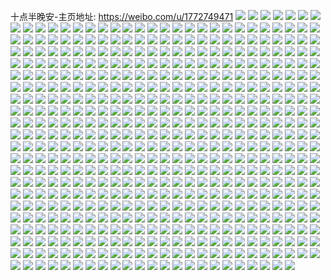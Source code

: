 十点半晚安-主页地址: https://weibo.com/u/1772749471 
![](https://wx4.sinaimg.cn/mw2000/69aa029fly1h9g1y6k5gwj21sc2dsx6p.jpg) 
![](https://wx4.sinaimg.cn/mw2000/69aa029fly1h9g1ygmjoqj21o01o0qv5.jpg) 
![](https://wx4.sinaimg.cn/mw2000/69aa029fly1h9g1y8lkf4j21o01o0x6p.jpg) 
![](https://wx4.sinaimg.cn/mw2000/69aa029fly1h9g1y81ks7j20sr0sr76q.jpg) 
![](https://wx4.sinaimg.cn/mw2000/69aa029fly1h9g1y98yibj21o01o0kjl.jpg) 
![](https://wx4.sinaimg.cn/mw2000/69aa029fly1h9g1yccj2dj211c33ye81.jpg) 
![](https://wx4.sinaimg.cn/mw2000/69aa029fly1h9g1y5t3csj212j37kb2a.jpg) 
![](https://wx4.sinaimg.cn/mw2000/69aa029fly1h9g1y7nvyvj21o01o01ky.jpg) 
![](https://wx4.sinaimg.cn/mw2000/69aa029fly1h9g1yd0wgpj211c33ykjl.jpg) 
![](https://wx4.sinaimg.cn/mw2000/69aa029fly1h9g1ybkjg7j21o01o0npd.jpg) 
![](https://wx4.sinaimg.cn/mw2000/69aa029fly1h9g1ya1o2rj21o01o01ky.jpg) 
![](https://wx4.sinaimg.cn/mw2000/69aa029fly1h9ajv9p6y0j20wi0wigw8.jpg) 
![](https://wx4.sinaimg.cn/mw2000/69aa029fly1h9ajobbmnlj21o01o0u0x.jpg) 
![](https://wx4.sinaimg.cn/mw2000/69aa029fly1h9ajn5u3hqj21o01o0hb3.jpg) 
![](https://wx4.sinaimg.cn/mw2000/69aa029fly1h9ajn745fej21o01o0wzt.jpg) 
![](https://wx4.sinaimg.cn/mw2000/69aa029fly1h9ajygu9dvj21o01o07wj.jpg) 
![](https://wx4.sinaimg.cn/mw2000/69aa029fly1h9ak0onnqej21o01o0u0z.jpg) 
![](https://wx4.sinaimg.cn/mw2000/69aa029fly1h9ajyr7td1j21o01o0x6q.jpg) 
![](https://wx4.sinaimg.cn/mw2000/69aa029fly1h8zrk1002rj22c0341u0y.jpg) 
![](https://wx4.sinaimg.cn/mw2000/69aa029fly1h8zrh9ri6yj212j37kx6p.jpg) 
![](https://wx4.sinaimg.cn/mw2000/69aa029fly1h8zrp4h6bvj20xc3p7kjl.jpg) 
![](https://wx4.sinaimg.cn/mw2000/69aa029fly1h8zs38knd8j22c03411kz.jpg) 
![](https://wx4.sinaimg.cn/mw2000/69aa029fly1h8zrjz3en0j22c0341qv6.jpg) 
![](https://wx4.sinaimg.cn/mw2000/69aa029fly1h8zs5ur14qj22c02c0e82.jpg) 
![](https://wx4.sinaimg.cn/mw2000/69aa029fly1h8zs8fw64sj22c0341u0y.jpg) 
![](https://wx4.sinaimg.cn/mw2000/69aa029fly1h8zrw7yo3bj20xc3p7u0x.jpg) 
![](https://wx4.sinaimg.cn/mw2000/69aa029fly1h8zs8dwim7j22c0341kjl.jpg) 
![](https://wx4.sinaimg.cn/mw2000/69aa029fly1h8zrti3w6jj22c03417wj.jpg) 
![](https://wx4.sinaimg.cn/mw2000/69aa029fly1h8zs1bn4wpj22c03414qr.jpg) 
![](https://wx4.sinaimg.cn/mw2000/69aa029fly1h8qs7ybrluj21mi2614qr.jpg) 
![](https://wx4.sinaimg.cn/mw2000/69aa029fly1h8qs891rq5j236c36cqva.jpg) 
![](https://wx4.sinaimg.cn/mw2000/69aa029fly1h8qs8gvm3pj22801o0qv7.jpg) 
![](https://wx4.sinaimg.cn/mw2000/69aa029fly1h8qs8k97evj236c36ckjp.jpg) 
![](https://wx4.sinaimg.cn/mw2000/69aa029fly1h8qs8o7xo8j22dr36cnph.jpg) 
![](https://wx4.sinaimg.cn/mw2000/69aa029fly1h8qt5tbm8wj236c36ce86.jpg) 
![](https://wx4.sinaimg.cn/mw2000/69aa029fly1h8qt5ldxn9j236c36cqva.jpg) 
![](https://wx4.sinaimg.cn/mw2000/69aa029fly1h8qt5my02wj21o01o0kjl.jpg) 
![](https://wx4.sinaimg.cn/mw2000/69aa029fly1h8qt5p45aqj21mt26f7wj.jpg) 
![](https://wx4.sinaimg.cn/mw2000/69aa029fly1h8jl98vj4fj22ao3g0u0z.jpg) 
![](https://wx4.sinaimg.cn/mw2000/69aa029fly1h8jl93hv3ej224836ce82.jpg) 
![](https://wx4.sinaimg.cn/mw2000/69aa029fly1h8jl966sy6j2291302e82.jpg) 
![](https://wx4.sinaimg.cn/mw2000/69aa029fly1h8jl9kh431j224836cnpe.jpg) 
![](https://wx4.sinaimg.cn/mw2000/69aa029fly1h8jl9fu11vj22dx36cu0z.jpg) 
![](https://wx4.sinaimg.cn/mw2000/69aa029fly1h8jl904vnxj224836ce82.jpg) 
![](https://wx4.sinaimg.cn/mw2000/69aa029fly1h8jl8tahj1j22c0341kjm.jpg) 
![](https://wx4.sinaimg.cn/mw2000/69aa029fly1h8jl8wwyngj224g36ckjm.jpg) 
![](https://wx4.sinaimg.cn/mw2000/69aa029fly1h8jl9blpeoj22ao3g0e83.jpg) 
![](https://wx4.sinaimg.cn/mw2000/69aa029fly1h83k7mqqxfj20u00u012t.jpg) 
![](https://wx4.sinaimg.cn/mw2000/69aa029fly1h83k7mz2v2j20u00u0dpl.jpg) 
![](https://wx4.sinaimg.cn/mw2000/69aa029fly1h83k7mjilsj20u00u0wp3.jpg) 
![](https://wx4.sinaimg.cn/mw2000/69aa029fly1h83k7n6ph0j20u00u0qbl.jpg) 
![](https://wx4.sinaimg.cn/mw2000/69aa029fly1h83k7ndj6nj20u00u0n5r.jpg) 
![](https://wx4.sinaimg.cn/mw2000/69aa029fly1h83k7nkjjnj20u00u0wnp.jpg) 
![](https://wx4.sinaimg.cn/mw2000/69aa029fly1h83k7nqvw1j20u00u0n7d.jpg) 
![](https://wx4.sinaimg.cn/mw2000/69aa029fly1h83k7o1570j20u00u0gvv.jpg) 
![](https://wx4.sinaimg.cn/mw2000/69aa029fly1h83k7oayc7j20u00u0gv1.jpg) 
![](https://wx4.sinaimg.cn/mw2000/69aa029fly1h81nh850hzj20u00vuju9.jpg) 
![](https://wx4.sinaimg.cn/mw2000/69aa029fly1h81nvcvbmij20u01syjzd.jpg) 
![](https://wx4.sinaimg.cn/mw2000/69aa029fly1h80x66fdzqj20u0100gpm.jpg) 
![](https://wx4.sinaimg.cn/mw2000/69aa029fly1h7vl9q7v20j20u03bwk98.jpg) 
![](https://wx4.sinaimg.cn/mw2000/69aa029fly1h7vlntpklvj20u00u0jxm.jpg) 
![](https://wx4.sinaimg.cn/mw2000/69aa029fly1h7vm3rort5j20u02rx4cv.jpg) 
![](https://wx4.sinaimg.cn/mw2000/69aa029fly1h7vm4bcx3vj20u014010x.jpg) 
![](https://wx4.sinaimg.cn/mw2000/69aa029fly1h7vm0m40mnj20u03bwh2u.jpg) 
![](https://wx4.sinaimg.cn/mw2000/69aa029fly1h7vledtq75j20u03bw4qp.jpg) 
![](https://wx4.sinaimg.cn/mw2000/69aa029fly1h7vm7ftqjcj20u0140tij.jpg) 
![](https://wx4.sinaimg.cn/mw2000/69aa029fly1h9anjxu4goj22dr36ce84.jpg) 
![](https://wx4.sinaimg.cn/mw2000/69aa029fly1h7e5unzmonj20u00u042o.jpg) 
![](https://wx4.sinaimg.cn/mw2000/69aa029fly1h7e5w4fxr2j20u00u0n3t.jpg) 
![](https://wx4.sinaimg.cn/mw2000/69aa029fly1h7e5w3yw6vj20u00u0wi1.jpg) 
![](https://wx4.sinaimg.cn/mw2000/69aa029fly1h7e5w35blzj20u02i0h6f.jpg) 
![](https://wx4.sinaimg.cn/mw2000/69aa029fly1h7e5w2fviaj20u00u0gs1.jpg) 
![](https://wx4.sinaimg.cn/mw2000/69aa029fly1h9anbbcs9cj21o028qu0y.jpg) 
![](https://wx4.sinaimg.cn/mw2000/69aa029fly1h6voxh9h6oj20u02i3ala.jpg) 
![](https://wx4.sinaimg.cn/mw2000/69aa029fly1h6voxgkmddj20u0140ws3.jpg) 
![](https://wx4.sinaimg.cn/mw2000/69aa029fly1h6vozymchzj20u0140107.jpg) 
![](https://wx4.sinaimg.cn/mw2000/69aa029fly1h6vozxsa74j20u0140tko.jpg) 
![](https://wx4.sinaimg.cn/mw2000/69aa029fly1h6vozwt60dj20u03bw1kx.jpg) 
![](https://wx4.sinaimg.cn/mw2000/69aa029fly1h6vp02c1s6j20u0320njj.jpg) 
![](https://wx4.sinaimg.cn/mw2000/69aa029fly1h6vp9ucbm9j20u03bwhdt.jpg) 
![](https://wx4.sinaimg.cn/mw2000/69aa029fly1h6vp03srmaj20u03c0wv8.jpg) 
![](https://wx4.sinaimg.cn/mw2000/69aa029fly1h6hh5aoodvj20m90cnaao.jpg) 
![](https://wx4.sinaimg.cn/mw2000/69aa029fly1h63vyrkz7aj20u00u0gop.jpg) 
![](https://wx4.sinaimg.cn/mw2000/69aa029fly1h63vzle4dbj20u0140whj.jpg) 
![](https://wx4.sinaimg.cn/mw2000/69aa029fly1h63vzl4ul2j20u00u0wjv.jpg) 
![](https://wx4.sinaimg.cn/mw2000/69aa029fly1h63vyrazg3j20u00u0jva.jpg) 
![](https://wx4.sinaimg.cn/mw2000/69aa029fly1h63vzjvlchj20u014041p.jpg) 
![](https://wx4.sinaimg.cn/mw2000/69aa029fly1h63vzkx5xfj20u0140wlb.jpg) 
![](https://wx4.sinaimg.cn/mw2000/69aa029fly1h63vyqzzmej20u02hxdn6.jpg) 
![](https://wx4.sinaimg.cn/mw2000/69aa029fly1h63vzznj6gj20u0140tc0.jpg) 
![](https://wx4.sinaimg.cn/mw2000/69aa029fly1h63vyqmm4yj20u00u045h.jpg) 
![](https://wx4.sinaimg.cn/mw2000/69aa029fly1h61rww5wa9j20u00u0jwi.jpg) 
![](https://wx4.sinaimg.cn/mw2000/69aa029fly1h61rwwhxbij20u00u0k0q.jpg) 
![](https://wx4.sinaimg.cn/mw2000/69aa029fly1h61rwyfddej21400u0n7o.jpg) 
![](https://wx4.sinaimg.cn/mw2000/69aa029fly1h61rwy4gtqj20u01407e1.jpg) 
![](https://wx4.sinaimg.cn/mw2000/69aa029fly1h61rwxhegmj21400u0k1w.jpg) 
![](https://wx4.sinaimg.cn/mw2000/69aa029fly1h61rwxuu6hj21400u0k1d.jpg) 
![](https://wx4.sinaimg.cn/mw2000/69aa029fly1h61rxw8i6jj20u02hxh6m.jpg) 
![](https://wx4.sinaimg.cn/mw2000/69aa029fly1h61rxwgmsnj20u00u0wm1.jpg) 
![](https://wx4.sinaimg.cn/mw2000/69aa029fly1h61rxwosznj20u013z0x1.jpg) 
![](https://wx4.sinaimg.cn/mw2000/69aa029fly1h5leyrm3n2j20u01407cb.jpg) 
![](https://wx4.sinaimg.cn/mw2000/69aa029fly1h5lewl7m51j20u014dgqq.jpg) 
![](https://wx4.sinaimg.cn/mw2000/69aa029fly1h5lewl0p3ij20u0146dkd.jpg) 
![](https://wx4.sinaimg.cn/mw2000/69aa029fly1h5lexobxtzj20u02hwk8e.jpg) 
![](https://wx4.sinaimg.cn/mw2000/69aa029fly1h5ley7uxlrj20u00u0q7o.jpg) 
![](https://wx4.sinaimg.cn/mw2000/69aa029fly1h5leyjv2hcj20u014hq9z.jpg) 
![](https://wx4.sinaimg.cn/mw2000/69aa029fly1h5lex5697vj20u0140dkj.jpg) 
![](https://wx4.sinaimg.cn/mw2000/69aa029fly1h5lewlre0aj20u03c61ex.jpg) 
![](https://wx4.sinaimg.cn/mw2000/69aa029fly1h4y15ydajoj20u00u0aen.jpg) 
![](https://wx4.sinaimg.cn/mw2000/69aa029fly1h4y15y37q1j20u00u0agr.jpg) 
![](https://wx4.sinaimg.cn/mw2000/69aa029fly1h4y163bnt2j20u00u0tf1.jpg) 
![](https://wx4.sinaimg.cn/mw2000/69aa029fly1h4y15ys457j20u00u0jz4.jpg) 
![](https://wx4.sinaimg.cn/mw2000/69aa029fly1h2fs94jd14j20u02i0x26.jpg) 
![](https://wx4.sinaimg.cn/mw2000/69aa029fly1h2g93bk286j20tt13545y.jpg) 
![](https://wx4.sinaimg.cn/mw2000/69aa029fly1h2g91um1u1j20u03pd1ib.jpg) 
![](https://wx4.sinaimg.cn/mw2000/69aa029fly1h2fse6g9fdj20u01hcwub.jpg) 
![](https://wx4.sinaimg.cn/mw2000/69aa029fly1h2g8w1k88uj21400u0qga.jpg) 
![](https://wx4.sinaimg.cn/mw2000/69aa029fly1h2g924zobvj20u00u0jyb.jpg) 
![](https://wx4.sinaimg.cn/mw2000/69aa029fly1h2g926iwe0j20u00u0474.jpg) 
![](https://wx4.sinaimg.cn/mw2000/69aa029fly1h2g923ffp4j20u00u0n23.jpg) 
![](https://wx4.sinaimg.cn/mw2000/69aa029fly1gz31igrturj21400u0grq.jpg) 
![](https://wx4.sinaimg.cn/mw2000/69aa029fly1gz31hy5fk1j20u0140dop.jpg) 
![](https://wx4.sinaimg.cn/mw2000/69aa029fly1gz31hyozivj20u02hzdwz.jpg) 
![](https://wx4.sinaimg.cn/mw2000/69aa029fly1gz31i1eis6j20u02hz177.jpg) 
![](https://wx4.sinaimg.cn/mw2000/69aa029fly1gz31i210adj20u02hzasx.jpg) 
![](https://wx4.sinaimg.cn/mw2000/69aa029fly1gz31i2tl6aj20u02hzqph.jpg) 
![](https://wx4.sinaimg.cn/mw2000/69aa029fly1gz31hzcymij20u10u0dmo.jpg) 
![](https://wx4.sinaimg.cn/mw2000/69aa029fly1gz31iuvwaaj20u02hz7qa.jpg) 
![](https://wx4.sinaimg.cn/mw2000/69aa029fly1gyxc05gf76j20u0140aes.jpg) 
![](https://wx4.sinaimg.cn/mw2000/69aa029fly1gyxc05oa6wj20u013z42g.jpg) 
![](https://wx4.sinaimg.cn/mw2000/69aa029fly1gyxc6i1pgmj20u02hzgvi.jpg) 
![](https://wx4.sinaimg.cn/mw2000/69aa029fly1gyxc5zp7hnj20u00u0gt6.jpg) 
![](https://wx4.sinaimg.cn/mw2000/69aa029fly1gyxc0qs1vqj20xh0u07cy.jpg) 
![](https://wx4.sinaimg.cn/mw2000/69aa029fly1gyxc5nl0nzj20u00u010q.jpg) 
![](https://wx4.sinaimg.cn/mw2000/69aa029fly1gyxc4qzbdfj21400u0tpj.jpg) 
![](https://wx4.sinaimg.cn/mw2000/69aa029fly1gyxc223d3ij20u0140775.jpg) 
![](https://wx4.sinaimg.cn/mw2000/69aa029fly1gyxc5ey0adj20u02hz1f2.jpg) 
![](https://wx4.sinaimg.cn/mw2000/69aa029fly1gyxc5nf146j20u00u0th3.jpg) 
![](https://wx4.sinaimg.cn/mw2000/69aa029fly1gyxc6xgqomj20u00u07ca.jpg) 
![](https://wx4.sinaimg.cn/mw2000/69aa029fly1gyxc9mw5doj21400u0dtw.jpg) 
![](https://wx4.sinaimg.cn/mw2000/69aa029fly1gyup53pjgej20u0140k03.jpg) 
![](https://wx4.sinaimg.cn/mw2000/69aa029fly1gyup5528odj20u0140wmr.jpg) 
![](https://wx4.sinaimg.cn/mw2000/69aa029fly1gyupb0qz8fj20u0140qae.jpg) 
![](https://wx4.sinaimg.cn/mw2000/69aa029fly1gyupb15fbij20u0280dwt.jpg) 
![](https://wx4.sinaimg.cn/mw2000/69aa029fly1gyup54lsz0j20u0140tgu.jpg) 
![](https://wx4.sinaimg.cn/mw2000/69aa029fly1gyup54unhej20u0140wmz.jpg) 
![](https://wx4.sinaimg.cn/mw2000/69aa029fly1gy7hi3eogtj20u00u0thy.jpg) 
![](https://wx4.sinaimg.cn/mw2000/69aa029fly1gy7hi23fytj20u00u0k13.jpg) 
![](https://wx4.sinaimg.cn/mw2000/69aa029fly1gy7hi3ngpjj20u00u0qb3.jpg) 
![](https://wx4.sinaimg.cn/mw2000/69aa029fly1gy7hi2dsq1j20u014e0zt.jpg) 
![](https://wx4.sinaimg.cn/mw2000/69aa029fly1gy7hi32bpdj20u01407bv.jpg) 
![](https://wx4.sinaimg.cn/mw2000/69aa029fly1gy7hi2t0hrj20u0140tfm.jpg) 
![](https://wx4.sinaimg.cn/mw2000/69aa029fly1gy7hi38smnj20u0140ahq.jpg) 
![](https://wx4.sinaimg.cn/mw2000/69aa029fly1gy0pdt26zij20vc0vcwo6.jpg) 
![](https://wx4.sinaimg.cn/mw2000/69aa029fly1gy0pduem07j22801o0b2b.jpg) 
![](https://wx4.sinaimg.cn/mw2000/69aa029fly1gy0pdwnjhuj20xc2s0x6p.jpg) 
![](https://wx4.sinaimg.cn/mw2000/69aa029fly1gy0pdv5vldj21o01o0hdu.jpg) 
![](https://wx4.sinaimg.cn/mw2000/69aa029fly1gy0pdspc54j21o01o07wi.jpg) 
![](https://wx4.sinaimg.cn/mw2000/69aa029fly1gy0pdvq4n0j21o01o01ky.jpg) 
![](https://wx4.sinaimg.cn/mw2000/69aa029fly1gy0pkq9ahbj20vc0vcdq2.jpg) 
![](https://wx4.sinaimg.cn/mw2000/69aa029fly1gy0pdxaokaj211c33yhdt.jpg) 
![](https://wx4.sinaimg.cn/mw2000/69aa029fly1gy0pe6sw7kj20ku0kuq4c.jpg) 
![](https://wx4.sinaimg.cn/mw2000/69aa029fly1gxuowtb3qaj20tc16owkd.jpg) 
![](https://wx4.sinaimg.cn/mw2000/69aa029fly1gxuowupa22j20wi1yckjl.jpg) 
![](https://wx4.sinaimg.cn/mw2000/69aa029fly1gxqbf1gur8j22c02c17wj.jpg) 
![](https://wx4.sinaimg.cn/mw2000/69aa029fly1gxqbf6uucej22c02c0hdt.jpg) 
![](https://wx4.sinaimg.cn/mw2000/69aa029fly1gxqbf3hnl8j22c02c0u0x.jpg) 
![](https://wx4.sinaimg.cn/mw2000/69aa029fly1gxqbezv1xvj22c02c0qv6.jpg) 
![](https://wx4.sinaimg.cn/mw2000/69aa029fly1gxqbf0ov68j22c02c04qq.jpg) 
![](https://wx4.sinaimg.cn/mw2000/69aa029fly1gxqbf4z9arj22c02c04qr.jpg) 
![](https://wx4.sinaimg.cn/mw2000/69aa029fly1gxqbexsxf6j211c33ykjl.jpg) 
![](https://wx4.sinaimg.cn/mw2000/69aa029fly1gxqbf7d47qj211c33ynpd.jpg) 
![](https://wx4.sinaimg.cn/mw2000/69aa029fly1gxqbf8w5p7j211c33ynpd.jpg) 
![](https://wx4.sinaimg.cn/mw2000/69aa029fly1gxknvuproaj20vc15snca.jpg) 
![](https://wx4.sinaimg.cn/mw2000/69aa029fly1gxknvuaudyj20wi1lsk6n.jpg) 
![](https://wx4.sinaimg.cn/mw2000/69aa029fly1gxknvv2k02j20vc15sduh.jpg) 
![](https://wx4.sinaimg.cn/mw2000/69aa029fly1gxknvstnb0j22c02c0e83.jpg) 
![](https://wx4.sinaimg.cn/mw2000/69aa029fly1gxknvpp0ftj21o01o0npe.jpg) 
![](https://wx4.sinaimg.cn/mw2000/69aa029fly1gxknvqhgktj21o01o0u0y.jpg) 
![](https://wx4.sinaimg.cn/mw2000/69aa029fly1gxknvx3qwwj21o01o07wi.jpg) 
![](https://wx4.sinaimg.cn/mw2000/69aa029fly1gxknvoy9xlj21o01o0u0x.jpg) 
![](https://wx4.sinaimg.cn/mw2000/69aa029fly1gxa433xq8fj20u00u0tfx.jpg) 
![](https://wx4.sinaimg.cn/mw2000/69aa029fly1gxa49dq5eqj20u0140k05.jpg) 
![](https://wx4.sinaimg.cn/mw2000/69aa029fly1gxa433iwa6j20u00u07cz.jpg) 
![](https://wx4.sinaimg.cn/mw2000/69aa029fly1gxa4327rimj20u0147jzz.jpg) 
![](https://wx4.sinaimg.cn/mw2000/69aa029fly1gxa4335oktj20u0142dk4.jpg) 
![](https://wx4.sinaimg.cn/mw2000/69aa029fly1gxa432xp5qj20u014etgt.jpg) 
![](https://wx4.sinaimg.cn/mw2000/69aa029fly1gxa43l09o3j20u02hztjv.jpg) 
![](https://wx4.sinaimg.cn/mw2000/69aa029fly1gxa43a6azmj20u0142k19.jpg) 
![](https://wx4.sinaimg.cn/mw2000/69aa029fly1gxa43k3b4xj20u02hztpe.jpg) 
![](https://wx4.sinaimg.cn/mw2000/69aa029fly1gx36jirym5j20u0140n5g.jpg) 
![](https://wx4.sinaimg.cn/mw2000/69aa029fly1gx36jfq0loj20u00u0139.jpg) 
![](https://wx4.sinaimg.cn/mw2000/69aa029fly1gx36jhzko8j20u00u0k59.jpg) 
![](https://wx4.sinaimg.cn/mw2000/69aa029fly1gx36jepr3sj20u0140dog.jpg) 
![](https://wx4.sinaimg.cn/mw2000/69aa029fly1gx36jg3mjoj20u00u07jb.jpg) 
![](https://wx4.sinaimg.cn/mw2000/69aa029fly1gx36jj3t90j20u02hzaos.jpg) 
![](https://wx4.sinaimg.cn/mw2000/69aa029fly1gx36jjnj4ij20rs2bc7wh.jpg) 
![](https://wx4.sinaimg.cn/mw2000/69aa029fly1gx36jie8bvj20u00u0k3r.jpg) 
![](https://wx4.sinaimg.cn/mw2000/69aa029fly1gx36jgihtbj20u00u042a.jpg) 
![](https://wx4.sinaimg.cn/mw2000/69aa029fly1gwmq478c92j20u02hz15x.jpg) 
![](https://wx4.sinaimg.cn/mw2000/69aa029fly1gwmq4s6uhkj20u014011v.jpg) 
![](https://wx4.sinaimg.cn/mw2000/69aa029fly1gwmq4y4h03j20u02hzqk9.jpg) 
![](https://wx4.sinaimg.cn/mw2000/69aa029fly1gwmqelubfdj20u02hzdye.jpg) 
![](https://wx4.sinaimg.cn/mw2000/69aa029fly1gwmq5knsqgj20u0140gsg.jpg) 
![](https://wx4.sinaimg.cn/mw2000/69aa029fly1gwmq5tma3ej20u02hz7nt.jpg) 
![](https://wx4.sinaimg.cn/mw2000/69aa029fly1gwmq961le8j20u02hztp5.jpg) 
![](https://wx4.sinaimg.cn/mw2000/69aa029fly1gwmq68iqqvj20u02hztn2.jpg) 
![](https://wx4.sinaimg.cn/mw2000/69aa029fly1gwmq68ww6qj20u02hzgzl.jpg) 
![](https://wx4.sinaimg.cn/mw2000/69aa029fly1gwbnuxly24j20k20h50td.jpg) 
![](https://wx4.sinaimg.cn/mw2000/69aa029fly1gw6q04v10mj20u00u018u.jpg) 
![](https://wx4.sinaimg.cn/mw2000/69aa029fly1gw6q059w6vj20u0140gte.jpg) 
![](https://wx4.sinaimg.cn/mw2000/69aa029fly1gw6q05vgmcj20u0140tne.jpg) 
![](https://wx4.sinaimg.cn/mw2000/69aa029fly1gw5wbep6w4j20u0140483.jpg) 
![](https://wx4.sinaimg.cn/mw2000/69aa029fly1gw6pzlxytdj20u0140th6.jpg) 
![](https://wx4.sinaimg.cn/mw2000/69aa029fly1gw5wbefchfj20u01404as.jpg) 
![](https://wx4.sinaimg.cn/mw2000/69aa029fly1gvzja2bu2hj21mu26whdu.jpg) 
![](https://wx4.sinaimg.cn/mw2000/69aa029fly1gvzja3jtfej20vc0vc161.jpg) 
![](https://wx4.sinaimg.cn/mw2000/69aa029fly1gvzjaioi54j21o0280qv5.jpg) 
![](https://wx4.sinaimg.cn/mw2000/69aa029fly1gvzjapdw3cj211c33yb29.jpg) 
![](https://wx4.sinaimg.cn/mw2000/69aa029fly1gvzjayavi2j20vc0vctli.jpg) 
![](https://wx4.sinaimg.cn/mw2000/69aa029fly1gvzjbgh24yj211c33ye81.jpg) 
![](https://wx4.sinaimg.cn/mw2000/69aa029fly1gvzjbygxdij21o02801ky.jpg) 
![](https://wx4.sinaimg.cn/mw2000/69aa029fly1gvzjc8wfutj22c033ynpg.jpg) 
![](https://wx4.sinaimg.cn/mw2000/69aa029fly1gvzjcb3mhqj211c33ye81.jpg) 
![](https://wx4.sinaimg.cn/mw2000/69aa029fly1gvyxx76k5rj20wi0mugp6.jpg) 
![](https://wx4.sinaimg.cn/mw2000/001VYh7ply1gv5zxojrx2j62c0340npe02.jpg) 
![](https://wx4.sinaimg.cn/mw2000/001VYh7ply1gv5zxsvmuhj63402c0x6q02.jpg) 
![](https://wx4.sinaimg.cn/mw2000/001VYh7ply1gv5zxjujbyj62c0340b2902.jpg) 
![](https://wx4.sinaimg.cn/mw2000/001VYh7ply1gv5zxxqjgzj63402c0x6p02.jpg) 
![](https://wx4.sinaimg.cn/mw2000/001VYh7ply1gv5zxll4wdj63402c0hdu02.jpg) 
![](https://wx4.sinaimg.cn/mw2000/001VYh7ply1gv5zxw793ij63402c01kz02.jpg) 
![](https://wx4.sinaimg.cn/mw2000/001VYh7ply1gv5zxqoo3rj63402c01kz02.jpg) 
![](https://wx4.sinaimg.cn/mw2000/001VYh7ply1gv5zxuni7oj63402c07wj02.jpg) 
![](https://wx4.sinaimg.cn/mw2000/001VYh7ply1gv5zxn9imej61o01o0u0x02.jpg) 
![](https://wx4.sinaimg.cn/mw2000/69aa029fly1gv5zxyzbphj22c0340e83.jpg) 
![](https://wx4.sinaimg.cn/mw2000/001VYh7ply1gv5zy0zqebj62c0340kjl02.jpg) 
![](https://wx4.sinaimg.cn/mw2000/001VYh7ply1gv5zy2j2f6j62c0340u0z02.jpg) 
![](https://wx4.sinaimg.cn/mw2000/001VYh7ply1guojedn93tj61dc4404qq02.jpg) 
![](https://wx4.sinaimg.cn/mw2000/001VYh7ply1guojeec8crj611c33yhdt02.jpg) 
![](https://wx4.sinaimg.cn/mw2000/001VYh7ply1guojeft8h5j611c33yu0x02.jpg) 
![](https://wx4.sinaimg.cn/mw2000/001VYh7ply1guojeha5vjj611c33yu0x02.jpg) 
![](https://wx4.sinaimg.cn/mw2000/001VYh7ply1guojehy7b7j611c33ye8102.jpg) 
![](https://wx4.sinaimg.cn/mw2000/001VYh7ply1guojeknuwbj60wi1lsdsh02.jpg) 
![](https://wx4.sinaimg.cn/mw2000/001VYh7ply1guojeik53yj60wi1ya7wh02.jpg) 
![](https://wx4.sinaimg.cn/mw2000/001VYh7ply1guojekf3sgj611c33ynpd02.jpg) 
![](https://wx4.sinaimg.cn/mw2000/001VYh7ply1guojebxum6j60rs1qi4qp02.jpg) 
![](https://wx4.sinaimg.cn/mw2000/69aa029fly1gund5ituk3j20u010947f.jpg) 
![](https://wx4.sinaimg.cn/mw2000/69aa029fly1gund5jbz3sj21400u0128.jpg) 
![](https://wx4.sinaimg.cn/mw2000/001VYh7ply1gund5kpfp6j60u0140tkn02.jpg) 
![](https://wx4.sinaimg.cn/mw2000/001VYh7ply1gund5jn0voj60u01407bk02.jpg) 
![](https://wx4.sinaimg.cn/mw2000/69aa029fly1gund5j2my6j21400u0wpu.jpg) 
![](https://wx4.sinaimg.cn/mw2000/001VYh7ply1gund5kgf1qj60u0140tjb02.jpg) 
![](https://wx4.sinaimg.cn/mw2000/69aa029fly1gund5vdhd1j20rs1qidym.jpg) 
![](https://wx4.sinaimg.cn/mw2000/69aa029fly1gund5vrzuaj20rs1se19w.jpg) 
![](https://wx4.sinaimg.cn/mw2000/69aa029fly1gund5w31cvj20rs1s0197.jpg) 
![](https://wx4.sinaimg.cn/mw2000/001VYh7ply1gujzfph70fj60u0140wmu02.jpg) 
![](https://wx4.sinaimg.cn/mw2000/69aa029fly1gu5qo2k3ttj20u02uiwxs.jpg) 
![](https://wx4.sinaimg.cn/mw2000/69aa029fly1gu5qon6ju3j20u0140478.jpg) 
![](https://wx4.sinaimg.cn/mw2000/69aa029fly1gu5qox8zqmj20u02d07os.jpg) 
![](https://wx4.sinaimg.cn/mw2000/69aa029fly1gu5qpdzrowj20u01400zq.jpg) 
![](https://wx4.sinaimg.cn/mw2000/69aa029fly1gu5qqk03jij21400u0wmp.jpg) 
![](https://wx4.sinaimg.cn/mw2000/69aa029fly1gu5qpe90frj20u0140n3t.jpg) 
![](https://wx4.sinaimg.cn/mw2000/69aa029fly1gu5qr5jc3dj20u02d0qq6.jpg) 
![](https://wx4.sinaimg.cn/mw2000/69aa029fly1gu5qr5zhulj20u03c0x2z.jpg) 
![](https://wx4.sinaimg.cn/mw2000/69aa029fly1gu5qripjhqj20u01xz17v.jpg) 
![](https://wx4.sinaimg.cn/mw2000/69aa029fly1gu5qtodymvj20u0140tgn.jpg) 
![](https://wx4.sinaimg.cn/mw2000/69aa029fly1gtz4nbqnmdj20u00u00x4.jpg) 
![](https://wx4.sinaimg.cn/mw2000/69aa029fly1gtz4nchljdj20u0140ajk.jpg) 
![](https://wx4.sinaimg.cn/mw2000/69aa029fly1gtz4ng3q4fj20u0140tgx.jpg) 
![](https://wx4.sinaimg.cn/mw2000/69aa029fly1gtz4nmmextj20u02ui4qp.jpg) 
![](https://wx4.sinaimg.cn/mw2000/69aa029fly1gtz4nr34m8j20u02aih2g.jpg) 
![](https://wx4.sinaimg.cn/mw2000/69aa029fly1gtz4nn0knyj20u02kikgx.jpg) 
![](https://wx4.sinaimg.cn/mw2000/69aa029fly1gtz4qfuky5j20iv0v2jv8.jpg) 
![](https://wx4.sinaimg.cn/mw2000/69aa029fly1gtz4pga7ihj20u00u0dlv.jpg) 
![](https://wx4.sinaimg.cn/mw2000/69aa029fly1gtz4o45savj21400u049s.jpg) 
![](https://wx4.sinaimg.cn/mw2000/69aa029fly1gtgp82e6ifj20u03c04qp.jpg) 
![](https://wx4.sinaimg.cn/mw2000/69aa029fly1gtgp83mn5lj20u03c0npd.jpg) 
![](https://wx4.sinaimg.cn/mw2000/69aa029fly1gtgp80vsipj20u03c0b29.jpg) 
![](https://wx4.sinaimg.cn/mw2000/69aa029fly1gtgp91mdatj21400u0gwy.jpg) 
![](https://wx4.sinaimg.cn/mw2000/69aa029fly1gtgp920vhgj20u00u043p.jpg) 
![](https://wx4.sinaimg.cn/mw2000/69aa029fly1gtgp93ldzgj20u01hch46.jpg) 
![](https://wx4.sinaimg.cn/mw2000/69aa029fly1gtgp956i5xj20u01syth8.jpg) 
![](https://wx4.sinaimg.cn/mw2000/69aa029fly1gtgp95mebdj21400u0qdr.jpg) 
![](https://wx4.sinaimg.cn/mw2000/69aa029fly1gtgp9851yvj20u01sy7c2.jpg) 
![](https://wx4.sinaimg.cn/mw2000/69aa029fly1gtgp914vsyj20u01hcwqn.jpg) 
![](https://wx4.sinaimg.cn/mw2000/69aa029fly1gt01pwz5n5j20u0140tf8.jpg) 
![](https://wx4.sinaimg.cn/mw2000/69aa029fly1gt01mt54w9j20u0140n2l.jpg) 
![](https://wx4.sinaimg.cn/mw2000/69aa029fly1gt01mligv2j20u011y43b.jpg) 
![](https://wx4.sinaimg.cn/mw2000/69aa029fly1gt01mls5xvj21400u079u.jpg) 
![](https://wx4.sinaimg.cn/mw2000/69aa029fly1gt01ml7zcmj20u0140wmm.jpg) 
![](https://wx4.sinaimg.cn/mw2000/69aa029fly1gt01pvoof1j21400u0afy.jpg) 
![](https://wx4.sinaimg.cn/mw2000/69aa029fly1gt01nwd8jcj20u0140afv.jpg) 
![](https://wx4.sinaimg.cn/mw2000/69aa029fly1gt01pwnk2ij21400u0104.jpg) 
![](https://wx4.sinaimg.cn/mw2000/69aa029fly1gt01n0eiwnj20u00u0wj2.jpg) 
![](https://wx4.sinaimg.cn/mw2000/69aa029fly1gt01vyb974j21400u0n23.jpg) 
![](https://wx4.sinaimg.cn/mw2000/69aa029fly1gt01vyin39j21400u0gro.jpg) 
![](https://wx4.sinaimg.cn/mw2000/69aa029fly1gt01suide3j21400u07cg.jpg) 
![](https://wx4.sinaimg.cn/mw2000/69aa029fly1gsworxi4d4j20yy0u07ae.jpg) 
![](https://wx4.sinaimg.cn/mw2000/69aa029fly1gsworwn8qyj20k00zk0wx.jpg) 
![](https://wx4.sinaimg.cn/mw2000/69aa029fly1gsworxwi9nj20u01hc16m.jpg) 
![](https://wx4.sinaimg.cn/mw2000/69aa029fly1gswory88gpj20u01hcqau.jpg) 
![](https://wx4.sinaimg.cn/mw2000/69aa029fly1gsworwwrodj20k00zkgri.jpg) 
![](https://wx4.sinaimg.cn/mw2000/69aa029fly1gsworyioixj20u01hcahz.jpg) 
![](https://wx4.sinaimg.cn/mw2000/69aa029fly1gsworyx02dj20u01407e0.jpg) 
![](https://wx4.sinaimg.cn/mw2000/69aa029fly1gswo6iefefj22c02c0b29.jpg) 
![](https://wx4.sinaimg.cn/mw2000/69aa029fly1gsgu1w6jtpj23402c0npd.jpg) 
![](https://wx4.sinaimg.cn/mw2000/69aa029fly1gsgu1yikgrj22c033tu0z.jpg) 
![](https://wx4.sinaimg.cn/mw2000/69aa029fly1gsgu1zetzcj22c0340npf.jpg) 
![](https://wx4.sinaimg.cn/mw2000/69aa029fly1gsgu20lir4j22c03407wi.jpg) 
![](https://wx4.sinaimg.cn/mw2000/69aa029fly1gsgu1vfoxhj22c033p4qr.jpg) 
![](https://wx4.sinaimg.cn/mw2000/69aa029fly1gsgu21ya7ej23402c0qv5.jpg) 
![](https://wx4.sinaimg.cn/mw2000/69aa029fly1gr35s58pk0j216r1l1h29.jpg) 
![](https://wx4.sinaimg.cn/mw2000/69aa029fly1gr35s5wud9j20rs111h7q.jpg) 
![](https://wx4.sinaimg.cn/mw2000/69aa029fly1gr35s7brl3j21oh2ipx6q.jpg) 
![](https://wx4.sinaimg.cn/mw2000/69aa029fly1gr35s7mqjej20u00fxq5d.jpg) 
![](https://wx4.sinaimg.cn/mw2000/69aa029fly1gr35s8nswyj21yf1z4e82.jpg) 
![](https://wx4.sinaimg.cn/mw2000/69aa029fly1gr35s943rzj20v7196qpy.jpg) 
![](https://wx4.sinaimg.cn/mw2000/69aa029fly1gqkj6o04zkj20xc18gkgt.jpg) 
![](https://wx4.sinaimg.cn/mw2000/69aa029fly1gqkj6p9bxnj20xc18gha1.jpg) 
![](https://wx4.sinaimg.cn/mw2000/69aa029fly1gqkj6psphbj20xc18gx3y.jpg) 
![](https://wx4.sinaimg.cn/mw2000/69aa029fly1gqkj9r40ufj21601k0kjl.jpg) 
![](https://wx4.sinaimg.cn/mw2000/69aa029fly1gqkj7lferhj218g0xchdt.jpg) 
![](https://wx4.sinaimg.cn/mw2000/69aa029fly1gqkj7mpnzmj21601k0kjl.jpg) 
![](https://wx4.sinaimg.cn/mw2000/69aa029fly1gqkj6by29sj215z340e83.jpg) 
![](https://wx4.sinaimg.cn/mw2000/69aa029fly1gqkj7oh02hj22bc334u0x.jpg) 
![](https://wx4.sinaimg.cn/mw2000/69aa029fly1gqkj7qxoxij21c0340kjn.jpg) 
![](https://wx4.sinaimg.cn/mw2000/69aa029fly1gqkj7pcgwgj218g0xce81.jpg) 
![](https://wx4.sinaimg.cn/mw2000/69aa029fly1gqkj7nbgruj20xc18gb29.jpg) 
![](https://wx4.sinaimg.cn/mw2000/69aa029fly1gqkjblf2zjj218g0xckjl.jpg) 
![](https://wx4.sinaimg.cn/mw2000/69aa029fly1gqkijrdn2mj20xc18gb29.jpg) 
![](https://wx4.sinaimg.cn/mw2000/69aa029fly1gq6pbdff5yj216o16n4iv.jpg) 
![](https://wx4.sinaimg.cn/mw2000/69aa029fly1gq6pb3wlp8j216o1kwnpd.jpg) 
![](https://wx4.sinaimg.cn/mw2000/69aa029fly1gq6pb5mrxfj216o1kwnpd.jpg) 
![](https://wx4.sinaimg.cn/mw2000/69aa029fly1gq6pb4o2wsj21ek16g1kx.jpg) 
![](https://wx4.sinaimg.cn/mw2000/69aa029fly1gpdjk9swluj20n40fjta8.jpg) 
![](https://wx4.sinaimg.cn/mw2000/69aa029fly1go8xy21nuvj21400u0diz.jpg) 
![](https://wx4.sinaimg.cn/mw2000/69aa029fly1gnh531zk7bj20u0140x17.jpg) 
![](https://wx4.sinaimg.cn/mw2000/69aa029fly1gnh5atp5yqj20u01407ng.jpg) 
![](https://wx4.sinaimg.cn/mw2000/69aa029fly1gndw3mehdej20u013z4d0.jpg) 
![](https://wx4.sinaimg.cn/mw2000/69aa029fly1gndw3mmtq5j20u013z4gn.jpg) 
![](https://wx4.sinaimg.cn/mw2000/69aa029fly1gndw3m5jjjj20u013z48z.jpg) 
![](https://wx4.sinaimg.cn/mw2000/69aa029fly1gn651faed3j20u01qgakq.jpg) 
![](https://wx4.sinaimg.cn/mw2000/69aa029fly1gmsbbruhq6j20qc177tvs.jpg) 
![](https://wx4.sinaimg.cn/mw2000/69aa029fly1glulherr14j20rs3367wi.jpg) 
![](https://wx4.sinaimg.cn/mw2000/69aa029fly1glulhgl1pej20xz2io1ky.jpg) 
![](https://wx4.sinaimg.cn/mw2000/69aa029fly1glulhfkb7gj20rs336b2a.jpg) 
![](https://wx4.sinaimg.cn/mw2000/69aa029fly1glulhi7v7tj20xz2ionpe.jpg) 
![](https://wx4.sinaimg.cn/mw2000/69aa029fly1glulhk08adj21f91yox6p.jpg) 
![](https://wx4.sinaimg.cn/mw2000/69aa029fly1glulhhcoi0j21dh2iou0y.jpg) 
![](https://wx4.sinaimg.cn/mw2000/69aa029fly1glulhir3e0j21tq1tqqv5.jpg) 
![](https://wx4.sinaimg.cn/mw2000/69aa029fly1glulhj8acuj21jk2bckjl.jpg) 
![](https://wx4.sinaimg.cn/mw2000/69aa029fly1glulhkjb16j21hc1z4npd.jpg) 
![](https://wx4.sinaimg.cn/mw2000/69aa029fly1glt1qmhruhj20k00m4jsp.jpg) 
![](https://wx4.sinaimg.cn/mw2000/69aa029fly1gl72oztb74j215o336hdv.jpg) 
![](https://wx4.sinaimg.cn/mw2000/69aa029fly1gl72oxd02kj215o3yfe84.jpg) 
![](https://wx4.sinaimg.cn/mw2000/69aa029fly1gl72oyqq45j215o3367wj.jpg) 
![](https://wx4.sinaimg.cn/mw2000/69aa029fly1gl72ou32a5j20wo183nh0.jpg) 
![](https://wx4.sinaimg.cn/mw2000/69aa029fly1gl72ovda90j215o3yfnpf.jpg) 
![](https://wx4.sinaimg.cn/mw2000/69aa029fly1gl72ots9mij20xc18g4qp.jpg) 
![](https://wx4.sinaimg.cn/mw2000/69aa029fly1gl0krf16dgj20xc18wb29.jpg) 
![](https://wx4.sinaimg.cn/mw2000/69aa029fly1gkx6acr6y7j218g0xcaz8.jpg) 
![](https://wx4.sinaimg.cn/mw2000/69aa029fly1gkx6aazukoj20xc18gkjl.jpg) 
![](https://wx4.sinaimg.cn/mw2000/69aa029fly1gkx6adambqj218g0xce5e.jpg) 
![](https://wx4.sinaimg.cn/mw2000/69aa029fly1gkx6abphgnj20xc18ghca.jpg) 
![](https://wx4.sinaimg.cn/mw2000/69aa029fly1gkx6aab7o8j20xc18ghdt.jpg) 
![](https://wx4.sinaimg.cn/mw2000/69aa029fly1gkx6acawj9j20xc18gqs4.jpg) 
![](https://wx4.sinaimg.cn/mw2000/69aa029fly1gkrdu7m0wuj21z41hc1ky.jpg) 
![](https://wx4.sinaimg.cn/mw2000/69aa029fly1gkrdu9mf91j20u00r3jzt.jpg) 
![](https://wx4.sinaimg.cn/mw2000/69aa029fly1gkrdu6ay1rj21z41hc1ky.jpg) 
![](https://wx4.sinaimg.cn/mw2000/69aa029fly1gkrdu990b6j21kw16onpd.jpg) 
![](https://wx4.sinaimg.cn/mw2000/69aa029fly1gkrdu0ifbzj20u00pk119.jpg) 
![](https://wx4.sinaimg.cn/mw2000/69aa029fly1gkrdu8hycoj21kw16oqv5.jpg) 
![](https://wx4.sinaimg.cn/mw2000/69aa029fly1gkrdu5767oj21z41hc1ky.jpg) 
![](https://wx4.sinaimg.cn/mw2000/69aa029fly1gkrdu0u8joj20u00ovgua.jpg) 
![](https://wx4.sinaimg.cn/mw2000/69aa029fly1gkrdu1qmypj21z21hcqv5.jpg) 
![](https://wx4.sinaimg.cn/mw2000/69aa029fly1gkr1cmspjnj21ce1gp4qq.jpg) 
![](https://wx4.sinaimg.cn/mw2000/69aa029fly1gkr1cr7nz9j20pn1hce81.jpg) 
![](https://wx4.sinaimg.cn/mw2000/69aa029fly1gkr1f1ettzj213u19akjl.jpg) 
![](https://wx4.sinaimg.cn/mw2000/69aa029fly1gkr1clz8mfj21hc1z4qv6.jpg) 
![](https://wx4.sinaimg.cn/mw2000/69aa029fly1gkr1csd55gj21hc1z47wj.jpg) 
![](https://wx4.sinaimg.cn/mw2000/69aa029fly1gkr1cku75jj20xc18gb29.jpg) 
![](https://wx4.sinaimg.cn/mw2000/69aa029fly1gkr1co0mg5j21hc1z41kz.jpg) 
![](https://wx4.sinaimg.cn/mw2000/69aa029fly1gkr1ckayqlj21d31hcb2a.jpg) 
![](https://wx4.sinaimg.cn/mw2000/69aa029fly1gkr1cp2o8ij21hc1zux6q.jpg) 
![](https://wx4.sinaimg.cn/mw2000/69aa029fly1gkq1m91exdj20xc18g4qp.jpg) 
![](https://wx4.sinaimg.cn/mw2000/69aa029fly1gkanvhjl70j21400u0jz6.jpg) 
![](https://wx4.sinaimg.cn/mw2000/69aa029fly1gkanuy2e4vj20xc18gb29.jpg) 
![](https://wx4.sinaimg.cn/mw2000/69aa029fly1gkanuxjmulj218g0xckjl.jpg) 
![](https://wx4.sinaimg.cn/mw2000/69aa029fly1gkanuyj206j20xc18gtz6.jpg) 
![](https://wx4.sinaimg.cn/mw2000/69aa029fly1gkanvh4tvtj20xc18gb29.jpg) 
![](https://wx4.sinaimg.cn/mw2000/69aa029fly1gkanuyud62j20xc18gu03.jpg) 
![](https://wx4.sinaimg.cn/mw2000/69aa029fly1gkanux3u4rj20xc18ghdt.jpg) 
![](https://wx4.sinaimg.cn/mw2000/69aa029fly1gkanvgojjqj20xc18gkhm.jpg) 
![](https://wx4.sinaimg.cn/mw2000/69aa029fly1gkanuzrmezj23332bcx6q.jpg) 
![](https://wx4.sinaimg.cn/mw2000/69aa029fly1gjtvwg075bj215o7xu7wm.jpg) 
![](https://wx4.sinaimg.cn/mw2000/69aa029fly1gjtvwkgykej215o8l61l2.jpg) 
![](https://wx4.sinaimg.cn/mw2000/69aa029fly1gjtvwig5c6j215o7q6nph.jpg) 
![](https://wx4.sinaimg.cn/mw2000/69aa029fly1gjtvweisgyj215o4tokjo.jpg) 
![](https://wx4.sinaimg.cn/mw2000/69aa029fly1gio4zkorgsj20u01qg7r7.jpg) 
![](https://wx4.sinaimg.cn/mw2000/69aa029fly1gio4zk56bsj21hc1z4e81.jpg) 
![](https://wx4.sinaimg.cn/mw2000/69aa029fly1ghzhtbllydj215o2lrkjm.jpg) 
![](https://wx4.sinaimg.cn/mw2000/69aa029fly1ghzht64hmlj215o2bc7wi.jpg) 
![](https://wx4.sinaimg.cn/mw2000/69aa029fly1ghzhtxkrzoj215oat3npl.jpg) 
![](https://wx4.sinaimg.cn/mw2000/69aa029fly1ghzhtt8i40j215o2eux6q.jpg) 
![](https://wx4.sinaimg.cn/mw2000/69aa029fly1ghzht92ay5j21kw16ob29.jpg) 
![](https://wx4.sinaimg.cn/mw2000/69aa029fly1ghzhts8851j215o336npf.jpg) 
![](https://wx4.sinaimg.cn/mw2000/69aa029fly1ghzhtagkbnj215o6k67wn.jpg) 
![](https://wx4.sinaimg.cn/mw2000/69aa029fly1ghzht6t77hj215o1jk1ky.jpg) 
![](https://wx4.sinaimg.cn/mw2000/69aa029fly1ghzht82a69j215o543qv8.jpg) 
![](https://wx4.sinaimg.cn/mw2000/69aa029fly1ggych3n620j215o2k91kz.jpg) 
![](https://wx4.sinaimg.cn/mw2000/69aa029fly1ggyciiivl8j215o3e9qv7.jpg) 
![](https://wx4.sinaimg.cn/mw2000/69aa029fly1ggycjzv1vuj215o3ux4qr.jpg) 
![](https://wx4.sinaimg.cn/mw2000/69aa029fly1ggyckpe2bdj21mc1mc1ky.jpg) 
![](https://wx4.sinaimg.cn/mw2000/69aa029fly1ggycl1noxaj20xc18g4qp.jpg) 
![](https://wx4.sinaimg.cn/mw2000/69aa029fly1ggycmq5ehlj215o3a3e83.jpg) 
![](https://wx4.sinaimg.cn/mw2000/69aa029fly1ggyco6k9fjj215o5i0b2d.jpg) 
![](https://wx4.sinaimg.cn/mw2000/69aa029fly1ggycp26cr6j215o4wye84.jpg) 
![](https://wx4.sinaimg.cn/mw2000/69aa029fly1ggycq794nyj215o336qv6.jpg) 
![](https://wx4.sinaimg.cn/mw2000/69aa029fly1ggtmnf3pktj215o55chdv.jpg) 
![](https://wx4.sinaimg.cn/mw2000/69aa029fly1ggtmn9jsonj21mc1mc1kx.jpg) 
![](https://wx4.sinaimg.cn/mw2000/69aa029fly1ggtmnbn2hbj215o1jkhdt.jpg) 
![](https://wx4.sinaimg.cn/mw2000/69aa029fly1ggtmnwu9bzj215o3ivx6r.jpg) 
![](https://wx4.sinaimg.cn/mw2000/69aa029fly1ggtmnkge6mj215o3yfu0z.jpg) 
![](https://wx4.sinaimg.cn/mw2000/69aa029fly1ggtmntkw0dj215o389kjn.jpg) 
![](https://wx4.sinaimg.cn/mw2000/69aa029fly1ggtmo0ckavj215o3yfkjo.jpg) 
![](https://wx4.sinaimg.cn/mw2000/69aa029fly1ggtmngtwhmj215o336u0y.jpg) 
![](https://wx4.sinaimg.cn/mw2000/69aa029fly1ggtmnhxfirj215o1jkkjl.jpg) 
![](https://wx4.sinaimg.cn/mw2000/69aa029fly1gg1fub3wbrj20cv0cvwfo.jpg) 
![](https://wx4.sinaimg.cn/mw2000/69aa029fly1gfuhl76y9yj21kw16o7wh.jpg) 
![](https://wx4.sinaimg.cn/mw2000/69aa029fly1gfuhl9gz46j215o5i0hdx.jpg) 
![](https://wx4.sinaimg.cn/mw2000/69aa029fly1gfuhlbj0n9j215o4toqv8.jpg) 
![](https://wx4.sinaimg.cn/mw2000/69aa029fly1gfs5eejl7xj20j60j6myr.jpg) 
![](https://wx4.sinaimg.cn/mw2000/69aa029fly1gfk0bqa81ej215o336hdu.jpg) 
![](https://wx4.sinaimg.cn/mw2000/69aa029fly1gfk0btvcvjj215o4mrkjo.jpg) 
![](https://wx4.sinaimg.cn/mw2000/69aa029fly1gfk0bwl5r8j215o4mr4qt.jpg) 
![](https://wx4.sinaimg.cn/mw2000/69aa029fly1gfjuuj2bz6j21hc1z4npd.jpg) 
![](https://wx4.sinaimg.cn/mw2000/69aa029fly1gfjuus8fu9j21kw16oqv5.jpg) 
![](https://wx4.sinaimg.cn/mw2000/69aa029fly1gfjuw0g0xaj20u0140h6z.jpg) 
![](https://wx4.sinaimg.cn/mw2000/69aa029fly1gfjuwa7z0qj215o33ahdu.jpg) 
![](https://wx4.sinaimg.cn/mw2000/69aa029fly1gfjjl3l6rjj21kw16ob29.jpg) 
![](https://wx4.sinaimg.cn/mw2000/69aa029fly1gfjjl49hvrj216o1l6kjl.jpg) 
![](https://wx4.sinaimg.cn/mw2000/69aa029fly1gfjjl4vfh0j21400u0dza.jpg) 
![](https://wx4.sinaimg.cn/mw2000/69aa029fly1gfjjl5zx19j216o1kwnpd.jpg) 
![](https://wx4.sinaimg.cn/mw2000/69aa029fly1gfjjl7e80wj21401hcu0z.jpg) 
![](https://wx4.sinaimg.cn/mw2000/69aa029fly1gfjjl8u6kij216o1kwqv5.jpg) 
![](https://wx4.sinaimg.cn/mw2000/69aa029fly1gfis9zfcq1j20xc18g1kx.jpg) 
![](https://wx4.sinaimg.cn/mw2000/69aa029fly1gfis9zz14lj20xc18g1kg.jpg) 
![](https://wx4.sinaimg.cn/mw2000/69aa029fly1gfisa2ncsaj20xc18g1kx.jpg) 
![](https://wx4.sinaimg.cn/mw2000/69aa029fly1gfisa0kckmj20xc18g1kx.jpg) 
![](https://wx4.sinaimg.cn/mw2000/69aa029fly1gfisa1cbg0j20xc18g1kx.jpg) 
![](https://wx4.sinaimg.cn/mw2000/69aa029fly1gfisa1l9sgj20c80c8t90.jpg) 
![](https://wx4.sinaimg.cn/mw2000/69aa029fly1gf73z5wp6sj23342bckjm.jpg) 
![](https://wx4.sinaimg.cn/mw2000/69aa029fly1gf74h6jpbfj21hc1yyu0x.jpg) 
![](https://wx4.sinaimg.cn/mw2000/69aa029fly1gf73z8udh9j22bc334qv6.jpg) 
![](https://wx4.sinaimg.cn/mw2000/69aa029fly1gf73za5mrfj22bc334x6p.jpg) 
![](https://wx4.sinaimg.cn/mw2000/69aa029fly1gf73z3e5daj21hc1z4e82.jpg) 
![](https://wx4.sinaimg.cn/mw2000/69aa029fly1gf73zb7kb9j22bc334kjl.jpg) 
![](https://wx4.sinaimg.cn/mw2000/69aa029fly1gf73z4k0e0j20xc18gb29.jpg) 
![](https://wx4.sinaimg.cn/mw2000/69aa029fly1gf74h7jnnsj21hc1yux6p.jpg) 
![](https://wx4.sinaimg.cn/mw2000/69aa029fly1gf746h4wo1j20u01qg4qp.jpg) 
![](https://wx4.sinaimg.cn/mw2000/69aa029fly1getdkivn0zj21hc1z41ky.jpg) 
![](https://wx4.sinaimg.cn/mw2000/69aa029fly1getdkjsf2nj22bc334kjl.jpg) 
![](https://wx4.sinaimg.cn/mw2000/69aa029fly1getdndfgabj23342bcnpe.jpg) 
![](https://wx4.sinaimg.cn/mw2000/69aa029fly1getdn7v2cuj23342bcb2b.jpg) 
![](https://wx4.sinaimg.cn/mw2000/69aa029fly1getdnpjm55j22bc334npd.jpg) 
![](https://wx4.sinaimg.cn/mw2000/69aa029fly1getdn5pv5aj22bc334kjm.jpg) 
![](https://wx4.sinaimg.cn/mw2000/69aa029fly1getdn9wk5zj22bc334b2a.jpg) 
![](https://wx4.sinaimg.cn/mw2000/69aa029fly1getdneqm06j23342bc7wi.jpg) 
![](https://wx4.sinaimg.cn/mw2000/69aa029fly1getdnbpxfej22bc3347wi.jpg) 
![](https://wx4.sinaimg.cn/mw2000/69aa029fly1gerv92i0fhj207m0eewep.jpg) 
![](https://wx4.sinaimg.cn/mw2000/69aa029fly1gem2tg7qe7j20u01h4n6g.jpg) 
![](https://wx4.sinaimg.cn/mw2000/69aa029fly1gem2tgp15kj20u01hcqgz.jpg) 
![](https://wx4.sinaimg.cn/mw2000/69aa029fly1gem2tigc7gj20u01hc4ac.jpg) 
![](https://wx4.sinaimg.cn/mw2000/69aa029fly1gem2th75qtj20u01hcgzs.jpg) 
![](https://wx4.sinaimg.cn/mw2000/69aa029fly1gem2thql7lj20u01hkgu1.jpg) 
![](https://wx4.sinaimg.cn/mw2000/69aa029fly1gem2tiyuxlj20u01hcwq6.jpg) 
![](https://wx4.sinaimg.cn/mw2000/69aa029fly1gd8ut47t1kj20u0190dk0.jpg) 
![](https://wx4.sinaimg.cn/mw2000/69aa029fly1gd3x9akr6gj20u01hcdq9.jpg) 
![](https://wx4.sinaimg.cn/mw2000/69aa029fly1gd3x9b8zzsj20u01hcwpi.jpg) 
![](https://wx4.sinaimg.cn/mw2000/69aa029fly1gd3x9c0oc1j20u01hc140.jpg) 
![](https://wx4.sinaimg.cn/mw2000/69aa029fly1gc6l4ed8vtj20u01h4n5t.jpg) 
![](https://wx4.sinaimg.cn/mw2000/69aa029fly1gc6l4eutpvj20u01hcn2g.jpg) 
![](https://wx4.sinaimg.cn/mw2000/69aa029fly1gc6l4fm4kaj20u01hc113.jpg) 
![](https://wx4.sinaimg.cn/mw2000/69aa029fly1gc6l5l1t30j20u01hc0yy.jpg) 
![](https://wx4.sinaimg.cn/mw2000/69aa029fly1gc6l4gau32j20u01hc0yx.jpg) 
![](https://wx4.sinaimg.cn/mw2000/69aa029fly1gc6l5lbjx1j206o06oaa0.jpg) 
![](https://wx4.sinaimg.cn/mw2000/69aa029fly1gbjblwjqvjj20e20l4gpt.jpg) 
![](https://wx4.sinaimg.cn/mw2000/69aa029fly1gbjblwrqs6j20l40l4qa1.jpg) 
![](https://wx4.sinaimg.cn/mw2000/69aa029fly1gb20s8sznpj20u01qgjx6.jpg) 
![](https://wx4.sinaimg.cn/mw2000/69aa029fly1g9p5yt6dxpj21hc0u0wsb.jpg) 
![](https://wx4.sinaimg.cn/mw2000/69aa029fly1g9p5z0dbr8j20u01hcdsh.jpg) 
![](https://wx4.sinaimg.cn/mw2000/69aa029fly1g9p5z6w6csj20u01hcdpy.jpg) 
![](https://wx4.sinaimg.cn/mw2000/69aa029fly1g9p5ynpwvaj20u01hcwuf.jpg) 
![](https://wx4.sinaimg.cn/mw2000/69aa029fly1g9p5zjertej20u01hc7fh.jpg) 
![](https://wx4.sinaimg.cn/mw2000/69aa029fly1g9p5ze494sj20u01hcahw.jpg) 
![](https://wx4.sinaimg.cn/mw2000/69aa029fly1g9p5yi45khj21hc0u0wpt.jpg) 
![](https://wx4.sinaimg.cn/mw2000/69aa029fly1g9p5xwmsdcj20u01hcu0x.jpg) 
![](https://wx4.sinaimg.cn/mw2000/69aa029fly1g9p5xx8xs7j20u012rquw.jpg) 
![](https://wx4.sinaimg.cn/mw2000/69aa029fly1g9mz561l25j20lq1ca421.jpg) 
![](https://wx4.sinaimg.cn/mw2000/69aa029fly1g9mzemq7qhj20rs15o78i.jpg) 
![](https://wx4.sinaimg.cn/mw2000/69aa029fly1g8httbdq8kj20c80bnaaq.jpg) 
![](https://wx4.sinaimg.cn/mw2000/69aa029fly1g7n829o6h9j215o15otoy.jpg) 
![](https://wx4.sinaimg.cn/mw2000/69aa029fly1g7n88zhidyj215o63cu10.jpg) 
![](https://wx4.sinaimg.cn/mw2000/69aa029fly1g7n80pmqqlj215o1qinpd.jpg) 
![](https://wx4.sinaimg.cn/mw2000/69aa029fly1g7n890lb1dj215o1axe81.jpg) 
![](https://wx4.sinaimg.cn/mw2000/69aa029fly1g7n894hjnjj20u01qggug.jpg) 
![](https://wx4.sinaimg.cn/mw2000/69aa029fly1g7n89zql7hj215o1qihdt.jpg) 
![](https://wx4.sinaimg.cn/mw2000/69aa029fly1g7n8111o4ej215o3m3hdv.jpg) 
![](https://wx4.sinaimg.cn/mw2000/69aa029fly1g7n89466yuj215o1qib29.jpg) 
![](https://wx4.sinaimg.cn/mw2000/69aa029fly1g7n892v81sj215o7sjnph.jpg) 
![](https://wx4.sinaimg.cn/mw2000/69aa029fly1g79vgg10tlj20u01qgtcv.jpg) 
![](https://wx4.sinaimg.cn/mw2000/69aa029fly1g79vglspzxj20u01qg1ah.jpg) 
![](https://wx4.sinaimg.cn/mw2000/69aa029fly1g5esgm108ij21400u0thf.jpg) 
![](https://wx4.sinaimg.cn/mw2000/69aa029fly1g5esgmez7pj20u0140k0y.jpg) 
![](https://wx4.sinaimg.cn/mw2000/69aa029fly1g5esgmrrfyj21400u0wm6.jpg) 
![](https://wx4.sinaimg.cn/mw2000/69aa029fly1g3httqyl7uj20jg0j0ta1.jpg) 
![](https://wx4.sinaimg.cn/mw2000/69aa029fly1g0md8jhzkaj20u01hc7wj.jpg) 
![](https://wx4.sinaimg.cn/mw2000/69aa029fly1fz48towuf1j20jy0senc2.jpg) 
![](https://wx4.sinaimg.cn/mw2000/69aa029fly1fz48tposlcj20l20t2qf4.jpg) 
![](https://wx4.sinaimg.cn/mw2000/69aa029fly1fz48tqhjfbj20ie0reaky.jpg) 
![](https://wx4.sinaimg.cn/mw2000/69aa029fly1fz48tqz9zvj20jw0sagol.jpg) 
![](https://wx4.sinaimg.cn/mw2000/69aa029fly1fz48tse1f4j20u01hcqqf.jpg) 
![](https://wx4.sinaimg.cn/mw2000/69aa029fly1fz48ttufkaj20u01hctvp.jpg) 
![](https://wx4.sinaimg.cn/mw2000/69aa029fly1fz48tvq5m3j20u01hc7vc.jpg) 
![](https://wx4.sinaimg.cn/mw2000/69aa029fly1fz48tx5b5aj20u01hcnii.jpg) 
![](https://wx4.sinaimg.cn/mw2000/69aa029fly1fz48txm2akj20k00euaas.jpg) 
![](https://wx4.sinaimg.cn/mw2000/69aa029fly1fxwcyl6wgcj20qo0qadje.jpg) 
![](https://wx4.sinaimg.cn/mw2000/69aa029fly1fswqvgyehqj20kt0rsjur.jpg) 
![](https://wx4.sinaimg.cn/mw2000/69aa029fly1fswqvhnocaj20qo0qon0f.jpg) 
![](https://wx4.sinaimg.cn/mw2000/69aa029fly1fswqvi2yx0j20dw0dwq3o.jpg) 
